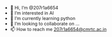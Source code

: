 - 👋 Hi, I’m @207r1a6654
- 👀 I’m interested in AI
- 🌱 I’m currently learning python
- 💞️ I’m looking to collaborate on ...
- 📫 How to reach me 207r1a6654@cmrtc.ac.in

<!---
207r1a6654/207r1a6654 is a ✨ special ✨ repository because its `README.md` (this file) appears on your GitHub profile.
You can click the Preview link to take a look at your changes.
--->
